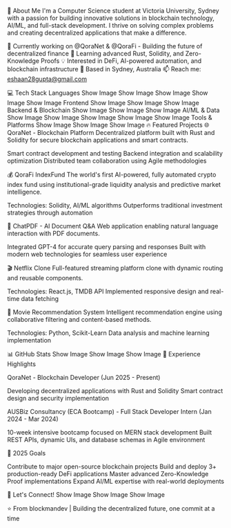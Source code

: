 🚀 About Me
I'm a Computer Science student at Victoria University, Sydney with a passion for building innovative solutions in blockchain technology, AI/ML, and full-stack development. I thrive on solving complex problems and creating decentralized applications that make a difference.

🔭 Currently working on @QoraNet & @QoraFi - Building the future of decentralized finance
🌱 Learning advanced Rust, Solidity, and Zero-Knowledge Proofs
💡 Interested in DeFi, AI-powered automation, and blockchain infrastructure
📍 Based in Sydney, Australia
📫 Reach me: eshaan28gupta@gmail.com

💻 Tech Stack
Languages
Show Image
Show Image
Show Image
Show Image
Show Image
Frontend
Show Image
Show Image
Show Image
Backend & Blockchain
Show Image
Show Image
Show Image
AI/ML & Data
Show Image
Show Image
Show Image
Show Image
Show Image
Tools & Platforms
Show Image
Show Image
Show Image
🔥 Featured Projects
🌐 QoraNet - Blockchain Platform
Decentralized platform built with Rust and Solidity for secure blockchain applications and smart contracts.

Smart contract development and testing
Backend integration and scalability optimization
Distributed team collaboration using Agile methodologies

💰 QoraFi IndexFund
The world's first AI-powered, fully automated crypto index fund using institutional-grade liquidity analysis and predictive market intelligence.

Technologies: Solidity, AI/ML algorithms
Outperforms traditional investment strategies through automation

🤖 ChatPDF - AI Document Q&A
Web application enabling natural language interaction with PDF documents.

Integrated GPT-4 for accurate query parsing and responses
Built with modern web technologies for seamless user experience

🎬 Netflix Clone
Full-featured streaming platform clone with dynamic routing and reusable components.

Technologies: React.js, TMDB API
Implemented responsive design and real-time data fetching

🎥 Movie Recommendation System
Intelligent recommendation engine using collaborative filtering and content-based methods.

Technologies: Python, Scikit-Learn
Data analysis and machine learning implementation

📊 GitHub Stats
Show Image
Show Image
Show Image
💼 Experience Highlights

QoraNet - Blockchain Developer (Jun 2025 - Present)

Developing decentralized applications with Rust and Solidity
Smart contract design and security implementation


AUSBiz Consultancy (ECA Bootcamp) - Full Stack Developer Intern (Jan 2024 - Mar 2024)

10-week intensive bootcamp focused on MERN stack development
Built REST APIs, dynamic UIs, and database schemas in Agile environment



🎯 2025 Goals

 Contribute to major open-source blockchain projects
 Build and deploy 3+ production-ready DeFi applications
 Master advanced Zero-Knowledge Proof implementations
 Expand AI/ML expertise with real-world deployments

🤝 Let's Connect!
Show Image
Show Image
Show Image

⭐️ From blockmandev | Building the decentralized future, one commit at a time
